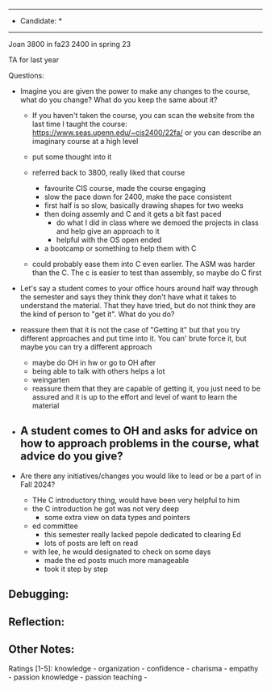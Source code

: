 ***************************
* Candidate:  *
***************************

Joan
3800 in fa23
2400 in spring 23

TA for last year


Questions:
- Imagine you are given the power to make any changes to the course, what do you change? What do you keep the same about it?
  - If you haven't taken the course, you can scan the website from the last time I taught the course: https://www.seas.upenn.edu/~cis2400/22fa/ or you can describe an imaginary course at a high level
  - put some thought into it
  - referred back to 3800, really liked that course
    - favourite CIS course, made the course engaging
    - slow the pace down for 2400, make the pace consistent
    - first half is so slow, basically drawing shapes for two weeks
    - then doing assemly and C and it gets a bit fast paced
      - do what I did in class where we demoed the projects in class and help give an approach to it
      - helpful with the OS open ended
    - a bootcamp or something to help them with C

  - could probably ease them into C even earlier. The ASM was harder than the C. The c is easier to test than assembly, so maybe do C first

- Let's say a student comes to your office hours around half way through the semester and says they think they don't have what it takes to understand the material. That they have tried, but do not think they are the kind of person to "get it". What do you do?
 - reassure them that it is not the case of "Getting it" but that you try different approaches and put time into it. You can' brute force it, but maybe you can try a different approach
   - maybe do OH in hw or go to OH after
   - being able to talk with others helps a lot
   - weingarten
   - reassure them that they are capable of getting it, you just need to be assured and it is up to the effort and level of want to learn the material

- A student comes to OH and asks for advice on how to approach problems in the course, what advice do you give?
  -

- Are there any initiatives/changes you would like to lead or be a part of in Fall 2024?
  - THe C introductory thing, would have been very helpful to him
  - the C introduction he got was not very deep
    - some extra view on data types and pointers
  - ed committee
    - this semester really lacked pepole dedicated to clearing Ed
    - lots of posts are left on read
  - with lee, he would designated to check on some days
    - made the ed posts much more manageable
    - took it step by step


Debugging:
- 



Reflection:
- 



Other Notes:
- 


Ratings [1-5]:
knowledge         - 
organization      - 
confidence        - 
charisma          - 
empathy           - 
passion knowledge -
passion teaching  - 